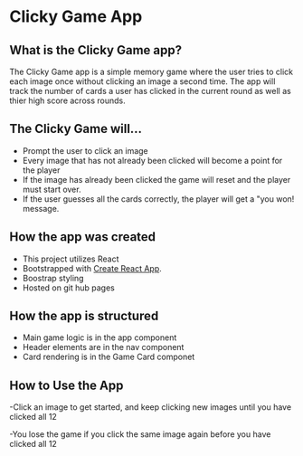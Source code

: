 # Clicky Game App

## What is the Clicky Game app?
The Clicky Game app is a simple memory game where the user tries to click each image once without clicking an image a second time. The app will track the number of cards a user has clicked in the current round as well as thier high score across rounds.

## The Clicky Game will...

- Prompt the user to click an image
- Every image that has not already been clicked will become a point for the player
- If the image has already been clicked the game will reset and the player must start over.
- If the user guesses all the cards correctly, the player will get a "you won! message.

## How the app was created

- This project utilizes React
- Bootstrapped with [Create React App](https://github.com/facebook/create-react-app).
- Boostrap styling
- Hosted on git hub pages

## How the app is structured

- Main game logic is in the app component
- Header elements are in the nav component
- Card rendering is in the Game Card componet

## How to Use the App

-Click an image to get started, and keep clicking new images until you have clicked all 12

-You lose the game if you click the same image again before you have clicked all 12